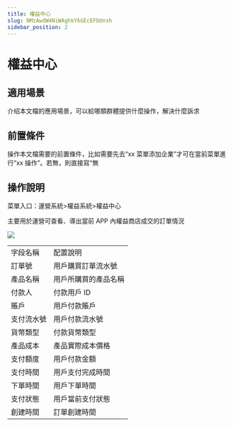 ```yaml
---
title: 權益中心
slug: NMzAwdW4NiWAghkYkGEcEFbUnsh
sidebar_position: 2
---
```



# 權益中心

## 適用場景

介绍本文檔的應用場景，可以給哪類群體提供什麼操作，解決什麼訴求

## 前置條件

操作本文檔需要的前置條件，比如需要先去“xx 菜單添加企業”才可在當前菜單進行“xx 操作”。若無，則直接寫“無

## 操作說明

菜單入口：運營系統&gt;權益系統&gt;權益中心

主要用於運營可查看、導出當前 APP 內權益商店成交的訂單情況

<img src="/assets/I3wFb3FRBoLHQXxS9qJcGdH5nrg.png"/>

|   |   |
|---|---|
|字段名稱 | 配置說明|
|訂單號 | 用戶購買訂單流水號|
|產品名稱 | 用戶所購買的產品名稱|
|付款人 | 付款用戶 ID|
|賬戶 | 用戶付款賬戶|
|支付流水號 | 用戶付款流水號|
|貨幣類型 | 付款貨幣類型|
|產品成本 | 產品實際成本價格|
|支付額度 | 用戶付款金額|
|支付時間 | 用戶支付完成時間|
|下單時間 | 用戶下單時間|
|支付狀態 | 用戶當前支付狀態|
|創建時間 | 訂單創建時間|

